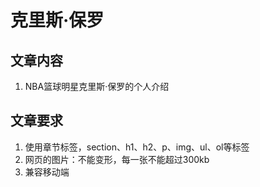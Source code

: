 # 克里斯·保罗

## 文章内容
1. NBA篮球明星克里斯·保罗的个人介绍
   
## 文章要求
1. 使用章节标签，section、h1、h2、p、img、ul、ol等标签
2. 网页的图片：不能变形，每一张不能超过300kb
3. 兼容移动端
